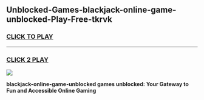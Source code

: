 
## Unblocked-Games-blackjack-online-game-unblocked-Play-Free-tkrvk
<h3>
<a href="https://premium76.site?title=blackjack-online-game-unblocked&ref=10A">CLICK TO PLAY</a></h3>
<hr>

<h3>
<a href="https://premium76.site?title=blackjack-online-game-unblocked&ref=10A">CLICK 2 PLAY</a>
  
</h3>

<a href="https://premium76.site?title=blackjack-online-game-unblocked&ref=10A"><img src="https://clearcache.store/games.png"></a>


**blackjack-online-game-unblocked games unblocked: Your Gateway to Fun and Accessible Online Gaming**
